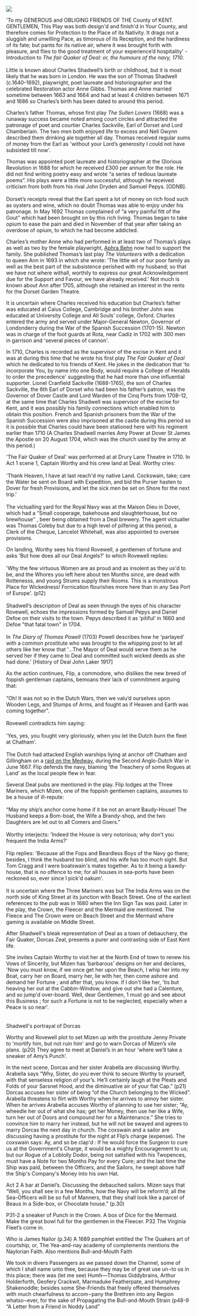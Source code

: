 <a href="https://juncture-digital.org"><img src="https://juncture-digital.org/images/ve-button.png"></a>
<param ve-config title="Charles Shadwell.(1670-5? – 1726)" author="Michelle Crowther" layout="vtl" 
banner="/images/banners/18c.jpg">

<!-- Kent with map centered at Deal -->
<param ve-map center="Q1011096" zoom="10">

'To my GENEROUS and OBLIGING FRIENDS OF THE County of KENT.   
GENTLEMEN, This Play was both design'd and finish'd in Your County, and therefore comes for Protection to the Place of its Nativity. It drags not a sluggish and unwilling Pace, as timorous of its Reception, and the hardiness of its fate; but pants for its native air, where it was brought forth with pleasure, and flies to the good treatment of your experience’d hospitality' - Introduction to _The fair Quaker of Deal: or, the humours of the navy, 1710._
<br><br>
Little is known about Charles Shadwell’s birth or childhood, but it is most likely that he was born in London. He was the son of Thomas Shadwell (c.1640–1692), playwright, poet laureate and historiographer and the celebrated Restoration actor Anne Gibbs.  Thomas and Anne married sometime between 1663 and 1664  and had at least 4 children between 1671 and 1686 so Charles’s birth has been dated to around this period.  

Charles’s father Thomas, whose first play _The Sullen Lovers_ (1668) was a runaway success became noted among court circles and attracted the patronage of poet and courtier Charles Sackville, Earl of Dorset and Lord Chamberlain.  The two men both enjoyed life to excess and Nell Gwynn described them drinking ale together all day. Thomas received regular sums of money from the Earl as 'without your Lord’s generosity I could not have subsisted till now'. 

Thomas was appointed poet laureate and historiographer at the Glorious Revolution in 1688 for which he received £300 per annum for the role. He did not find writing poetry easy and wrote “a series of tedious laureate poems”.  His plays were a little more successful, although he received criticism from both from his rival John Dryden and Samuel Pepys. [ODNB]. 
<br><br>
Dorset’s receipts reveal that the Earl spent a lot of money on rich food such as oysters and wine, which no doubt Thomas was able to enjoy under his patronage. In May 1692 Thomas complained of “a very painful fitt of the Gout” which had been brought on by this rich living. Thomas began to take opium to ease the pain and died in November of that year after taking an overdose of opium, to which he had become addicted.   

Charles’s mother Anne who had performed in at least two of Thomas’s plays as well as two by the female playwright, [Aphra Behn](/18c/17c-behn-biography) now had to support the family. She published Thomas’s last play _The Volunteers_ with a dedication to queen  Ann in 1693 in which she wrote: 'The little wit of our poor family as well as the best part of the subsistence perished with my husband; so that we have not where withall, worthily to express our great Acknowledgement due for the Support and Favour, we have already received.' Not much is known about Ann after 1705, although she retained an interest in the rents for the Dorset Garden Theatre.

It is uncertain where Charles received his education but Charles’s father was educated at Caius College, Cambridge and his brother John was educated at University College and All Souls’ college, Oxford. Charles entered the army and served under Major-General Newton, Governor of Londonderry during the War of the Spanish Succession (1701-15). Newton was in charge of the foot guards at Rota, near Cadiz in 1702 with 300 men in garrison and 'several pieces of cannon'. 

In 1710, Charles is recorded as the supervisor of the excise in Kent and it was at during this time that he wrote his first play _The Fair Quaker of Deal_ which he dedicated to his friends of Kent. He jokes in the dedication that 'to incorporate You, by name into one Body, would require a College of Heralds to order the precedence' suggesting that he had more than one influential supporter. Lionel Cranfield Sackville (1688-1765), the son of Charles Sackville, the 6th Earl of Dorset who had been his father’s patron, was the Governor of Dover Castle and Lord Warden of the Cinq Ports from 1708-12, at the same time that Charles Shadwell was supervisor of the excise for Kent, and it was possibly his family connections which enabled him to obtain this position. French and Spanish prisoners from the War of the Spanish Succession were also imprisoned at the castle during this period so it is possible that Charles could have been stationed here with his regiment earlier than 1710 (A Charles Shadwell marries Amy Power at Dover St James the Apostle on 20 August 1704, which was the church used by the army at this period.)

'The Fair Quaker of Deal' was performed at at Drury Lane Theatre in 1710. In Act 1 scene 1, Captain Worthy and his crew land at Deal. Worthy cries:
<br><br>
'Thank Heaven, I have at last reach'd my native Land. Cockswain, take; care the Water be sent on Board with Expedition, and bid the Purser hasten to Dover for fresh Provisions, and let the sick men be set on Shore for the next trip.'
<br><br>
The victualling yard for the Royal Navy was at the Maison Dieu in Dover, which had a “Small cooperage, bakehouse and slaughterhouse, but no brewhouse” , beer being obtained from a Deal brewery. The agent victualler was Thomas Coleby but due to a high level of pilfering at this period, a Clerk of the Cheque, Lancelot Whitehall, was also appointed to oversee provisions.  

On landing, Worthy sees his friend Rovewell, a gentlemen of fortune and asks 'But how does all our Deal Angels?' to which Rovewell replies:
<br><br>
'Why the few virtuous Women are as proud and as insolent as they us'd to be, and the Whores you left here about ten Months since, are dead with Rottenesss, and young Strums supply their Rooms. This is a monstrous Place for Wickedness! Fornication flourishes more here than in any Sea Port of Europe'. (p12)
<br><br>
Shadwell’s description of Deal as seen through the eyes of his character Rovewell, echoes the impressions formed by Samuel Pepys and Daniel Defoe on their visits to the town. Pepys described it as ‘pitiful’ in 1660 and Defoe "that fatal town" in 1704. 
<br><br>
In _The Diary of Thomas Powell_ (1703) Powell describes how he 'parlayed' with a common prostitute who was brought to the whipping post to let all others like her know that '…The Mayor of Deal would serve them as he served her if they came to Deal and committed such wicked deeds as she had done.' [History of Deal John Laker 1917] 

As the action continues, Flip, a commodore, who dislikes the new breed of foppish gentleman captains, bemoans their lack of commitment arguing that:
<br><br>
“Oh! It was not so in the Dutch Wars, then we valu’d ourselves upon Wooden Legs, and Stumps of Arms, and fought as if Heaven and Earth was coming together”. 
<br><br>
Rovewell contradicts him saying:
<br><br>
'Yes, yes, you fought very gloriously, when you let the Dutch burn the fleet at Chatham'.
<br><br>
The Dutch had attacked English warships liying at anchor off Chatham and Gillingham on a [raid on the Medway](/17c/17c-sheppey-at-war), during the Second Anglo-Dutch War in June 1667.
Flip defends the navy, blaming 'the Treachery of some Rogues at Land' as the local people flew in fear.

Several Deal pubs are mentioned in the play. Flip lodges at the Three Mariners, which Mizen, one of the foppish gentlemen captains, assumes to be a house of ill-repute:
<br><br>
“May my ship’s anchor come home if it be not an arrant Baudy-House! The Husband keeps a Bom-boat, the Wife a Brandy-shop, and the two Daughters are let out to all Comers and Goers.”
<br><br>
Worthy interjects: 'Indeed the House is very notorious; why don't you frequent the India Arms?'
<br><br>
Flip replies: 'Because all the Fops and Beardless Boys of the Navy go there; besides, I think the husband too blind, and his wife has too much sight. But Tom Cragg and I were boatswain's mates together. As to it being a bawdy-house, that is no offence to me; for all houses in sea-ports have been reckoned so, ever since I pick'd oakum'.
<br><br>
It is uncertain where the Three Mariners was but The India Arms was on the north side of King Street at its junction with Beach Street. One of the earliest references to the pub was in 1680 when the Inn Sign Tax was paid. Later in the play, the Crown, the Fleecer and the Mermaid are mentioned. The Fleece and The Crown were on Beach Street and the Mermaid where gaming is available on Middle Street.

After Shadwell's bleak representation of Deal as a town of debauchery, the Fair Quaker, Dorcas Zeal, presents a purer and contrasting side of East Kent life. 

She invites Captain Worthy to visit her at the North End of town to renew his Vows of Sincerity, but Mizen has ‘barbarous’ designs on her and declares, 'Now you must know, if we once get her upon the Beach, I whip her into my Boat, carry her on Board, marry her, lie with her, then come ashore and demand her Fortune ; and after that, you know. if I don't like her, 'tis but heaving her out at the Cabbin-Window, and give out she had a Calenture, and so jump'd over-board. Well, dear Gentlemen, 1 must go and see about this Business ; for such a Fortune is not to be neglected, especially when a Peace is so near'.  
<br><br>
Shadwell's portrayal of Dorcas

Worthy and Rovewell plot to set Mizen up with the prostitute Jenny Private to 'mortify him, but not ruin him' and go to warn Dorcas of Mizen’s vile plans. (p20) They agree to meet at Daniel’s in an hour 'where we’ll take a sneaker of Amy’s Punch'. 

In the next scene, Dorcas and her sister Arabella are discussing Worthy. Arabella says “Why, Sister, do you ever think to secure Worthy to yourself, with that senseless religion of your’s. He’ll certainly laugh at the Pleats and Folds of your Sarsnet Hood, and the diminuative air of your flat Cap.” (p21)
Dorcas accuses her sister of being “of the Church belonging to the Wicked”. Arabella threatens to flirt with Worthy when he arrives to annoy her sister. 
When he arrives Arabella accuses Worthy of planning to use her sister; “Ay, wheedle her out of what she has; get her Money, then use her like a Wife, turn her out of Doors and compound her for a Maintenance.” She tries to convince him to marry her instead, but he will not be swayed and agrees to marry Dorcas the next day in church. 
The coxswain and a sailor are discussing having a prostitute for the night at Flip’s charge (expense). The coxswain says:
Ay, and so be clap'd : If he would force the Surgeon to cure us at the Government's Charge, it would be a mighty Encouragement to us; but our Rogue of a Loblolly Dodor, being not satisfied with his Twopences, must have a Note for two Months Pay for every Cure; and the last time the Ship was paid, between the Officers, and the Sailors, he swept above half the Ship's Company's Money into his own Hat.

Act 2
A bar at Daniel’s. Discussing the debauched sailors.
Mizen says that “Well, you shall see in a few Months, how the Navy will be reform’d; all the Sea-Officers will be so full of Manners, that they shall look like a parcel of Beaus in a Side-box, or Chocolate house.” (p.30)

P31-2 a sneaker of Punch in the Crown. A box of Dice for the Mermaid. Make the great bowl full for the gentlemen in the Fleecer.
P32 The Virginia Fleet’s come in.

Who is James Nailor (p.34)
A 1689 pamphlet entitled the The Quakers art of courtship, or, The Yea-and-nay academy of complements mentions the Naylorian Faith. Also mentions Bull-and-Mouth Faith

We took in divers Passengers as we passed down the Channel, some of which I shall name unto thee, because they may be of great use un¬to us in this place; there was (let me see) Humh—Thomas Giddybrains, Arthur Holderforth, Geofery Crackwit, Marmaduke Featherpate, and Humphrey Shakenoddle; besides some She-Friends that freely offered themselves with much chearfulness to accom¬pany the Brethren into any Region whatso¬ever, for the sake of Propagating the Bull-and-Mouth Strain (p48-9 “A Letter from a Friend in Noddy Land”



